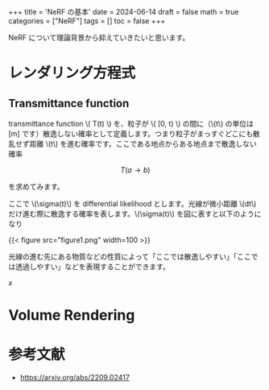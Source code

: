 +++
title = 'NeRF の基本'
date = 2024-06-14
draft = false
math = true
categories = ["NeRF"]
tags = []
toc = false
+++


NeRF について理論背景から抑えていきたいと思います。


# レンダリング方程式


## Transmittance function


transmittance function \\( T(t) \\) を、粒子が \\( \[0, t) \\) の間に（\\(t\\) の単位は [m] です）散逸しない確率として定義します。つまり粒子がまっすぐどこにも散乱せず距離 \\(t\\) を進む確率です。ここである地点からある地点まで散逸しない確率

$$
T(a\to b)
$$

を求めてみます。

ここで \\(\sigma(t)\\) を differential likelihood とします。光線が微小距離 \\(dt\\) だけ進む際に散逸する確率を表します。\\(\sigma(t)\\) を図に表すと以下のようになり

{{< figure src="figure1.png" width=100 >}}

光線の進む先にある物質などの性質によって「ここでは散逸しやすい」「ここでは透過しやすい」などを表現することができます。



$x$


# Volume Rendering




# 参考文献

- https://arxiv.org/abs/2209.02417

